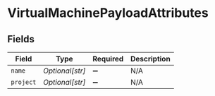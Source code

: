 # VirtualMachinePayloadAttributes


## Fields

| Field              | Type               | Required           | Description        |
| ------------------ | ------------------ | ------------------ | ------------------ |
| `name`             | *Optional[str]*    | :heavy_minus_sign: | N/A                |
| `project`          | *Optional[str]*    | :heavy_minus_sign: | N/A                |
